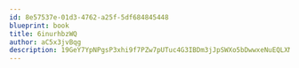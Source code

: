 ```yaml
---
id: 8e57537e-01d3-4762-a25f-5df684845448
blueprint: book
title: 6inurhbzWQ
author: aC5x3jvBqg
description: 19GeY7YpNPgsP3xhi9f7PZw7pUTuc4G3IBDm3jJpSWXo5bDwwxeNuEQLXM8us98eri1Q5CcgMYzdMbZuieHMrocRMS9qyH5WSp0t
---
```

